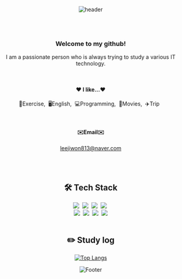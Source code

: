 <div align="center"> 

![header](https://capsule-render.vercel.app/api?type=cylinder&color=000000&height=150&section=header&text=Lee&nbsp;Ji&nbsp;Won&fontColor=ffffff&fontSize=70&animation=fadeIn&fontAlignY=55&desc=%20&descAlignY=62&descAlign=62)


<br><br>
### Welcome to my github!
<p>I am a passionate person who is always trying to study a various IT technology. </p>
 <br/>


#### ❤️ I like...❤️
<p>💪Exercise,&nbsp;&nbsp;🖥English,&nbsp;&nbsp;💻Programming,&nbsp;&nbsp;🎥Movies,&nbsp;&nbsp;✈️Trip&nbsp;&nbsp;</p>
 <br/>

#### ✉️Email✉️
leejiwon813@naver.com <br><br><br>
<br>


## 🛠 Tech Stack 
<div><img src="https://img.shields.io/badge/JavaScript-F7DF1E?style=for-the-badge&logo=JavaScript&logoColor=white">&nbsp;
<img src="https://img.shields.io/badge/Python-6DB33F?style=for-the-badge&logo=Python&logoColor=white">&nbsp;
<img src="https://img.shields.io/badge/HTML5-E34F26?style=for-the-badge&logo=HTML5&logoColor=white">&nbsp;
<img src="https://img.shields.io/badge/CSS3-1572B6?style=for-the-badge&logo=CSS3&logoColor=white">&nbsp;<br>
<img src="https://img.shields.io/badge/MySQL-4479A1?style=for-the-badge&logo=MySQL&logoColor=white">&nbsp;
<img src="https://img.shields.io/badge/typeScript-EF2D5E?style=for-the-badge&logo=typeScript&logoColor=white">&nbsp;
<img src="https://img.shields.io/badge/github-181717?style=for-the-badge&logo=github&logoColor=white">&nbsp;
<img src="https://img.shields.io/badge/react-007ACC?style=for-the-badge&logo=React&logoColor=white"></div>

 <br/>

## :pencil2: Study log

[![Top Langs](https://github-readme-stats.vercel.app/api/top-langs/?username=893107&layout=compact)](https://github.com/anuraghazra/github-readme-stats)
  


![Footer](https://capsule-render.vercel.app/api?type=waving&color=ffc0cb&height=200&section=footer)
</div>
